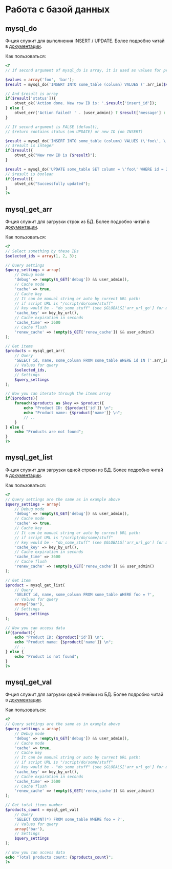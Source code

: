 # Работа с базой данных

## mysql_do

Ф-ция служит для выполнения INSERT / UPDATE. Более подробно читай в [документации](http://vgit1.aynos.cz/phpdoc/1kmenu/#method_mysql_do).

Как пользоваться:

```php
<?
// If second argument of mysql_do is array, it is used as values for prepared statement

$values = array('foo', 'bar');
$result = mysql_do('INSERT INTO some_table (column) VALUES ('.arr_in($values).')', $values);

// And $result is array
if($result['status']){
	otvet_ok('Action done. New row ID is: '.$result['insert_id']);
} else {
	otvet_err('Action failed! ' . (user_admin() ? $result['message'] : ''));
}

// If second argument is FALSE (default),
// $return contains status (on UPDATE) or new ID (on INSERT)

$result = mysql_do('INSERT INTO some_table (column) VALUES (\'foo\', \'bar\')');
// $result is integer
if($result){
	otvet_ok("New row ID is {$result}");
}

$result = mysql_do('UPDATE some_table SET column = \'foo\' WHERE id = 2');
// $result is boolean
if($result){
	otvet_ok("Successfully updated");
}
?>
```

## mysql_get_arr

Ф-ция служит для загрузки строк из БД. Более подробно читай в [документации](http://vgit1.aynos.cz/phpdoc/1kmenu/#method_mysql_get_arr).

Как пользоваться:

```php
<?
// Select something by these IDs
$selected_ids = array(1, 2, 3);

// Query settings
$query_settings = array(
	// Debug mode
	'debug' => !empty($_GET['debug']) && user_admin(),
	// Cache mode
	'cache' => true,
	// Cache key 
	// It can be manual string or auto by current URL path:
	// if script URL is "/script/do/some/stuff"
	// key would be - "do_some_stuff" (see $GLOBALS['arr_url_go'] for more info)
	'cache_key' => key_by_url(),
	// Cache expiration in seconds
	'cache_time' => 3600
	// Cache flush
	'renew_cache' => !empty($_GET['renew_cache']) && user_admin()
);

// Get items
$products = mysql_get_arr(
	// Query
	'SELECT id, name, some_column FROM some_table WHERE id IN ('.arr_in($selected_ids).')',
	// Values for query
	$selected_ids,
	// Settings
	$query_settings
);

// Now you can iterate through the items array
if($products){
	foreach($products as $key => $product){
		echo "Product ID: {$product['id']} \n";
		echo "Product name: {$product['name']} \n";
		// ..
	}
} else {
	echo "Products are not found";
}
?>
```

## mysql_get_list

Ф-ция служит для загрузки одной строки из БД. Более подробно читай в [документации](http://vgit1.aynos.cz/phpdoc/1kmenu/#method_mysql_get_list).

Как пользоваться:

```php
<?
// Query settings are the same as in example above
$query_settings = array(
	// Debug mode
	'debug' => !empty($_GET['debug']) && user_admin(),
	// Cache mode
	'cache' => true,
	// Cache key 
	// It can be manual string or auto by current URL path:
	// if script URL is "/script/do/some/stuff"
	// key would be - "do_some_stuff" (see $GLOBALS['arr_url_go'] for more info)
	'cache_key' => key_by_url(),
	// Cache expiration in seconds
	'cache_time' => 3600
	// Cache flush
	'renew_cache' => !empty($_GET['renew_cache']) && user_admin()
);

// Get item
$product = mysql_get_list(
	// Query
	'SELECT id, name, some_column FROM some_table WHERE foo = ?',
	// Values for query
	array('bar'),
	// Settings
	$query_settings
);

// Now you can access data
if($product){
	echo "Product ID: {$product['id']} \n";
	echo "Product name: {$product['name']} \n";
	// ..
} else {
	echo "Product is not found";
}
?>
```

## mysql_get_val

Ф-ция служит для загрузки одной ячейки из БД. Более подробно читай в [документации](http://vgit1.aynos.cz/phpdoc/1kmenu/#method_mysql_get_val).

Как пользоваться:

```php
<?
// Query settings are the same as in example above
$query_settings = array(
	// Debug mode
	'debug' => !empty($_GET['debug']) && user_admin(),
	// Cache mode
	'cache' => true,
	// Cache key 
	// It can be manual string or auto by current URL path:
	// if script URL is "/script/do/some/stuff"
	// key would be - "do_some_stuff" (see $GLOBALS['arr_url_go'] for more info)
	'cache_key' => key_by_url(),
	// Cache expiration in seconds
	'cache_time' => 3600
	// Cache flush
	'renew_cache' => !empty($_GET['renew_cache']) && user_admin()
);

// Get total items number
$products_count = mysql_get_val(
	// Query
	'SELECT COUNT(*) FROM some_table WHERE foo = ?',
	// Values for query
	array('bar'),
	// Settings
	$query_settings
);

// Now you can access data
echo "Total products count: {$products_count}";
?>
```